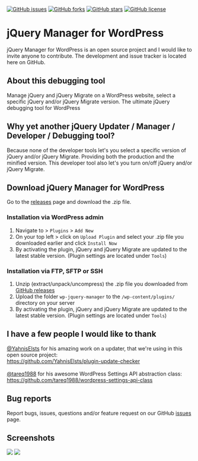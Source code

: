 [![GitHub issues](https://img.shields.io/github/issues/Remzi1993/wp-jquery-manager.svg)](https://github.com/Remzi1993/wp-jquery-manager/issues)
[![GitHub forks](https://img.shields.io/github/forks/Remzi1993/wp-jquery-manager.svg)](https://github.com/Remzi1993/wp-jquery-manager/network)
[![GitHub stars](https://img.shields.io/github/stars/Remzi1993/wp-jquery-manager.svg)](https://github.com/Remzi1993/wp-jquery-manager/stargazers)
[![GitHub license](https://img.shields.io/badge/license-GPLv3-blue.svg)](https://github.com/Remzi1993/wp-jquery-manager/blob/master/LICENSE)
# jQuery Manager for WordPress
jQuery Manager for WordPress is an open source project and I would like to invite anyone to contribute. The development and issue tracker is located here on GitHub.

## About this debugging tool
Manage jQuery and jQuery Migrate on a WordPress website, select a specific jQuery and/or jQuery Migrate version. The ultimate jQuery debugging tool for WordPress

## Why yet another jQuery Updater / Manager / Developer / Debugging tool?
Because none of the developer tools let's you select a specific version of jQuery and/or jQuery Migrate. Providing both the production and the minified version.
This developer tool also let's you turn on/off jQuery and/or jQuery Migrate.

## Download jQuery Manager for WordPress
Go to the [releases](https://github.com/Remzi1993/wp-jquery-manager/releases) page and download the .zip file.

### Installation via WordPress admin
1. Navigate to > `Plugins` > `Add New`
2. On your top left > click on `Upload Plugin` and select your .zip file you downloaded earlier and click `Install Now`
3. By activating the plugin, jQuery and jQuery Migrate are updated to the latest stable version. (Plugin settings are located under `Tools`)

### Installation via FTP, SFTP or SSH
1. Unzip (extract/unpack/uncompress) the .zip file you downloaded from [GitHub releases](https://github.com/Remzi1993/wp-jquery-manager/releases)
2. Upload the folder `wp-jquery-manager` to the `/wp-content/plugins/` directory on your server
3. By activating the plugin, jQuery and jQuery Migrate are updated to the latest stable version. (Plugin settings are located under `Tools`)

## I have a few people I would like to thank
[@YahnisElsts](https://github.com/YahnisElsts) for his amazing work on a updater, that we're using in this open source project:<br> https://github.com/YahnisElsts/plugin-update-checker <br><br>
[@tareq1988](https://github.com/tareq1988) for his awesome WordPress Settings API abstraction class:<br> https://github.com/tareq1988/wordpress-settings-api-class <br>

## Bug reports
Report bugs, issues, questions and/or feature request on our GitHub [issues](https://github.com/Remzi1993/wp-jquery-manager/issues) page.

## Screenshots
<img src="https://raw.githubusercontent.com/Remzi1993/wp-jquery-manager/master/assets/img/screenshot-1.jpg">
<img src="https://raw.githubusercontent.com/Remzi1993/wp-jquery-manager/master/assets/img/screenshot-2.jpg">
